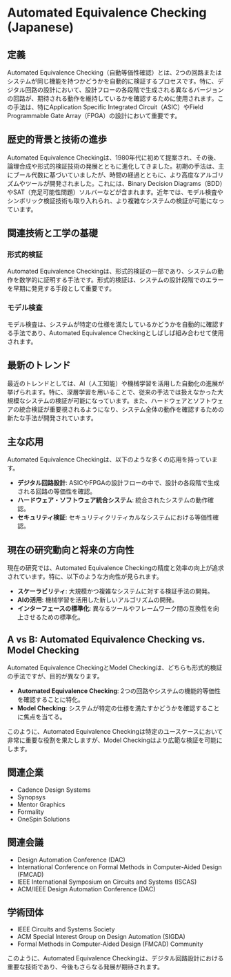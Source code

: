 # Automated Equivalence Checking (Japanese)

## 定義
Automated Equivalence Checking（自動等価性確認）とは、2つの回路またはシステムが同じ機能を持つかどうかを自動的に検証するプロセスです。特に、デジタル回路の設計において、設計フローの各段階で生成される異なるバージョンの回路が、期待される動作を維持しているかを確認するために使用されます。この手法は、特にApplication Specific Integrated Circuit（ASIC）やField Programmable Gate Array（FPGA）の設計において重要です。

## 歴史的背景と技術の進歩
Automated Equivalence Checkingは、1980年代に初めて提案され、その後、論理合成や形式的検証技術の発展とともに進化してきました。初期の手法は、主にブール代数に基づいていましたが、時間の経過とともに、より高度なアルゴリズムやツールが開発されました。これには、Binary Decision Diagrams（BDD）やSAT（充足可能性問題）ソルバーなどが含まれます。近年では、モデル検査やシンボリック検証技術も取り入れられ、より複雑なシステムの検証が可能になっています。

## 関連技術と工学の基礎
### 形式的検証
Automated Equivalence Checkingは、形式的検証の一部であり、システムの動作を数学的に証明する手法です。形式的検証は、システムの設計段階でのエラーを早期に発見する手段として重要です。

### モデル検査
モデル検査は、システムが特定の仕様を満たしているかどうかを自動的に確認する手法であり、Automated Equivalence Checkingとしばしば組み合わせて使用されます。

## 最新のトレンド
最近のトレンドとしては、AI（人工知能）や機械学習を活用した自動化の進展が挙げられます。特に、深層学習を用いることで、従来の手法では扱えなかった大規模なシステムの検証が可能になっています。また、ハードウェアとソフトウェアの統合検証が重要視されるようになり、システム全体の動作を確認するための新たな手法が開発されています。

## 主な応用
Automated Equivalence Checkingは、以下のような多くの応用を持っています。
- **デジタル回路設計**: ASICやFPGAの設計フローの中で、設計の各段階で生成される回路の等価性を確認。
- **ハードウェア・ソフトウェア統合システム**: 統合されたシステムの動作確認。
- **セキュリティ検証**: セキュリティクリティカルなシステムにおける等価性確認。

## 現在の研究動向と将来の方向性
現在の研究では、Automated Equivalence Checkingの精度と効率の向上が追求されています。特に、以下のような方向性が見られます。
- **スケーラビリティ**: 大規模かつ複雑なシステムに対する検証手法の開発。
- **AIの活用**: 機械学習を活用した新しいアルゴリズムの開発。
- **インターフェースの標準化**: 異なるツールやフレームワーク間の互換性を向上させるための標準化。

## A vs B: Automated Equivalence Checking vs. Model Checking
Automated Equivalence CheckingとModel Checkingは、どちらも形式的検証の手法ですが、目的が異なります。
- **Automated Equivalence Checking**: 2つの回路やシステムの機能的等価性を確認することに特化。
- **Model Checking**: システムが特定の仕様を満たすかどうかを確認することに焦点を当てる。

このように、Automated Equivalence Checkingは特定のユースケースにおいて非常に重要な役割を果たしますが、Model Checkingはより広範な検証を可能にします。

## 関連企業
- Cadence Design Systems
- Synopsys
- Mentor Graphics
- Formality
- OneSpin Solutions

## 関連会議
- Design Automation Conference (DAC)
- International Conference on Formal Methods in Computer-Aided Design (FMCAD)
- IEEE International Symposium on Circuits and Systems (ISCAS)
- ACM/IEEE Design Automation Conference (DAC)

## 学術団体
- IEEE Circuits and Systems Society
- ACM Special Interest Group on Design Automation (SIGDA)
- Formal Methods in Computer-Aided Design (FMCAD) Community

このように、Automated Equivalence Checkingは、デジタル回路設計における重要な技術であり、今後もさらなる発展が期待されます。